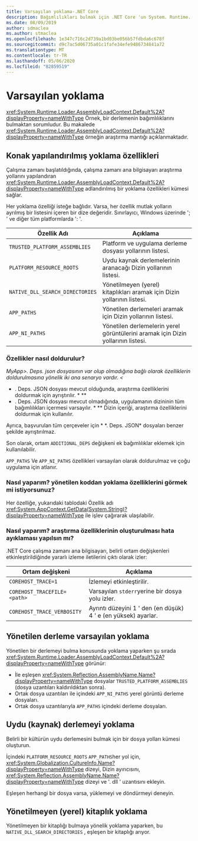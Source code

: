 ```yaml
---
title: Varsayılan yoklama-.NET Core
description: Bağımlılıkları bulmak için .NET Core 'un System. Runtime. Loader. AssemblyLoadContext. Default araştırma mantığına genel bakış.
ms.date: 08/09/2019
author: sdmaclea
ms.author: stmaclea
ms.openlocfilehash: 1e347c716c2d739a1bd03be056b57fdbda6c678f
ms.sourcegitcommit: d9c7ac5d06735a01c1fafe34efe9486734841a72
ms.translationtype: MT
ms.contentlocale: tr-TR
ms.lasthandoff: 05/06/2020
ms.locfileid: "82859519"
---
```

# <a name="default-probing"></a>Varsayılan yoklama

<xref:System.Runtime.Loader.AssemblyLoadContext.Default%2A?displayProperty=nameWithType> Örnek, bir derlemenin bağımlılıklarını bulmaktan sorumludur. Bu makalede <xref:System.Runtime.Loader.AssemblyLoadContext.Default%2A?displayProperty=nameWithType> örneğin araştırma mantığı açıklanmaktadır.

## <a name="host-configured-probing-properties"></a>Konak yapılandırılmış yoklama özellikleri

Çalışma zamanı başlatıldığında, çalışma zamanı ana bilgisayarı araştırma yollarını yapılandıran <xref:System.Runtime.Loader.AssemblyLoadContext.Default%2A?displayProperty=nameWithType> adlandırılmış bir yoklama özellikleri kümesi sağlar.

Her yoklama özelliği isteğe bağlıdır. Varsa, her özellik mutlak yolların ayrılmış bir listesini içeren bir dize değeridir. Sınırlayıcı, Windows üzerinde '; ' ve diğer tüm platformlarda ': '.

|Özellik Adı                 |Açıklama  |
|------------------------------|---------|
|`TRUSTED_PLATFORM_ASSEMBLIES`   | Platform ve uygulama derleme dosyası yollarının listesi. |
|`PLATFORM_RESOURCE_ROOTS`       | Uydu kaynak derlemelerinin aranacağı Dizin yollarının listesi. |
|`NATIVE_DLL_SEARCH_DIRECTORIES` | Yönetilmeyen (yerel) kitaplıkları aramak için Dizin yollarının listesi.        |
|`APP_PATHS`                     | Yönetilen derlemeleri aramak için Dizin yollarının listesi. |
|`APP_NI_PATHS`                  | Yönetilen derlemelerin yerel görüntülerini aramak için Dizin yollarının listesi. |

### <a name="how-are-the-properties-populated"></a>Özellikler nasıl doldurulur?

*MyApp>. Deps. json dosyasının var olup olmadığına bağlı olarak özelliklerin doldurulmasına yönelik iki ana senaryo vardır. \<*

- . Deps. JSON dosyası mevcut olduğunda, araştırma özelliklerini doldurmak için ayrıştırılır. * \**
- . Deps. JSON dosyası mevcut olmadığında, uygulamanın dizininin tüm bağımlılıkları içermesi varsayılır. * \** Dizin içeriği, araştırma özelliklerini doldurmak için kullanılır.

Ayrıca, başvurulan tüm çerçeveler için * \*. Deps. JSON* dosyaları benzer şekilde ayrıştırılmaz.

Son olarak, ortam `ADDITIONAL_DEPS` değişkeni ek bağımlılıklar eklemek için kullanılabilir.

`APP_PATHS` Ve `APP_NI_PATHS` özellikleri varsayılan olarak doldurulmaz ve çoğu uygulama için atlanır.

### <a name="how-do-i-see-the-probing-properties-from-managed-code"></a>Nasıl yaparım? yönetilen koddan yoklama özelliklerini görmek mi istiyorsunuz?

Her özelliğe, yukarıdaki tablodaki Özellik adı <xref:System.AppContext.GetData(System.String)?displayProperty=nameWithType> ile işlev çağırarak ulaşılabilir.

### <a name="how-do-i-debug-the-probing-properties-construction"></a>Nasıl yaparım? araştırma özelliklerinin oluşturulması hata ayıklaması yapılsın mı?

.NET Core çalışma zamanı ana bilgisayarı, belirli ortam değişkenleri etkinleştirildiğinde yararlı izleme iletilerini çıktı olarak izler:

|Ortam değişkeni        |Açıklama  |
|----------------------------|---------|
|`COREHOST_TRACE=1`          |İzlemeyi etkinleştirilir.|
|`COREHOST_TRACEFILE=<path>` |Varsayılan `stderr`yerine bir dosya yolu izler.|
|`COREHOST_TRACE_VERBOSITY`  |Ayrıntı düzeyini 1 ' den (en düşük) 4 ' e (en yüksek) ayarlar.|

## <a name="managed-assembly-default-probing"></a>Yönetilen derleme varsayılan yoklama

Yönetilen bir derlemeyi bulma konusunda yoklama yaparken şu sırada <xref:System.Runtime.Loader.AssemblyLoadContext.Default%2A?displayProperty=nameWithType> görünür:

- İle eşleşen <xref:System.Reflection.AssemblyName.Name?displayProperty=nameWithType> dosyalar `TRUSTED_PLATFORM_ASSEMBLIES` (dosya uzantıları kaldırıldıktan sonra).
- Ortak dosya uzantıları ile içindeki `APP_NI_PATHS` yerel görüntü derleme dosyaları.
- Ortak dosya uzantılarıyla `APP_PATHS` içindeki derleme dosyaları.

## <a name="satellite-resource-assembly-probing"></a>Uydu (kaynak) derlemeyi yoklama

Belirli bir kültürün uydu derlemesini bulmak için bir dosya yolları kümesi oluşturun.

İçindeki `PLATFORM_RESOURCE_ROOTS` `APP_PATHS`her yol için, <xref:System.Globalization.CultureInfo.Name?displayProperty=nameWithType> dizeyi, Dizin ayırıcısını, <xref:System.Reflection.AssemblyName.Name?displayProperty=nameWithType> dizeyi ve '. dll ' uzantısını ekleyin.

Eşleşen herhangi bir dosya varsa, yüklemeyi ve döndürmeyi deneyin.

## <a name="unmanaged-native-library-probing"></a>Yönetilmeyen (yerel) kitaplık yoklama

Yönetilmeyen bir kitaplığı bulmaya yönelik yoklama yaparken, bu `NATIVE_DLL_SEARCH_DIRECTORIES` , eşleşen bir kitaplığı arıyor.
